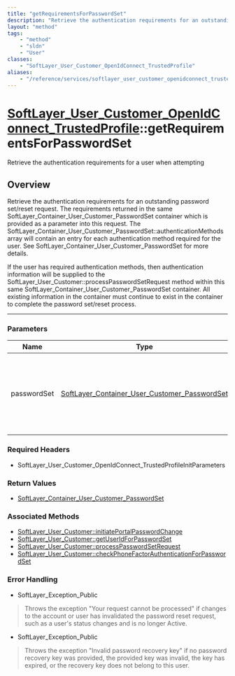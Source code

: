 ```yaml
---
title: "getRequirementsForPasswordSet"
description: "Retrieve the authentication requirements for an outstanding password set/reset request.  The requirements returned in th... "
layout: "method"
tags:
    - "method"
    - "sldn"
    - "User"
classes:
    - "SoftLayer_User_Customer_OpenIdConnect_TrustedProfile"
aliases:
    - "/reference/services/softlayer_user_customer_openidconnect_trustedprofile/getRequirementsForPasswordSet"
---
```

# [SoftLayer_User_Customer_OpenIdConnect_TrustedProfile](/reference/services/SoftLayer_User_Customer_OpenIdConnect_TrustedProfile)::getRequirementsForPasswordSet

Retrieve the authentication requirements for a user when attempting


## Overview 
Retrieve the authentication requirements for an outstanding password set/reset request.  The requirements returned in the same SoftLayer_Container_User_Customer_PasswordSet container which is provided as a parameter into this request.  The SoftLayer_Container_User_Customer_PasswordSet::authenticationMethods array will contain an entry for each authentication method required for the user.  See SoftLayer_Container_User_Customer_PasswordSet for more details. 

If the user has required authentication methods, then authentication information will be supplied to the SoftLayer_User_Customer::processPasswordSetRequest method within this same SoftLayer_Container_User_Customer_PasswordSet container.  All existing information in the container must continue to exist in the container to complete the password set/reset process. 

-----

### Parameters 
|Name | Type | Description |
| --- | --- | --- |
|passwordSet| <a href='/reference/datatypes/SoftLayer_Container_User_Customer_PasswordSet'>SoftLayer_Container_User_Customer_PasswordSet </a>| Container used to exchange information pertaining to the password reset process.|


### Required Headers
* SoftLayer_User_Customer_OpenIdConnect_TrustedProfileInitParameters


### Return Values
* <a href='/reference/datatypes/SoftLayer_Container_User_Customer_PasswordSet'>SoftLayer_Container_User_Customer_PasswordSet </a>


### Associated Methods

*  [SoftLayer_User_Customer::initiatePortalPasswordChange](/reference/services/SoftLayer_User_Customer/initiatePortalPasswordChange )
*  [SoftLayer_User_Customer::getUserIdForPasswordSet](/reference/services/SoftLayer_User_Customer/getUserIdForPasswordSet )
*  [SoftLayer_User_Customer::processPasswordSetRequest](/reference/services/SoftLayer_User_Customer/processPasswordSetRequest )
*  [SoftLayer_User_Customer::checkPhoneFactorAuthenticationForPasswordSet](/reference/services/SoftLayer_User_Customer/checkPhoneFactorAuthenticationForPasswordSet )



### Error Handling

* SoftLayer_Exception_Public 

> Throws the exception "Your request cannot be processed" if changes to the account or user has invalidated the password reset request, such as a user's status changes and is no longer Active. 

* SoftLayer_Exception_Public 

> Throws the exception "Invalid password recovery key" if no password recovery key was provided, the provided key was invalid, the key has expired, or the recovery key does not belong to this user. 



